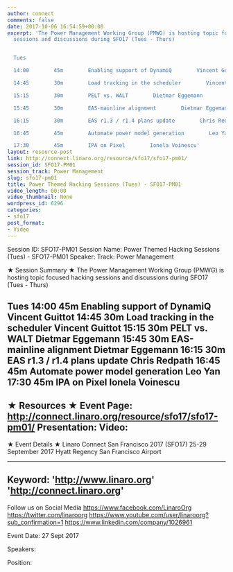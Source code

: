 ```yaml
---
author: connect
comments: false
date: 2017-10-06 16:54:59+00:00
excerpt: 'The Power Management Working Group (PMWG) is hosting topic focused hacking
  sessions and discussions during SFO17 (Tues - Thurs)


  Tues

  14:00        45m        Enabling support of DynamiQ        Vincent Guittot

  14:45        30m        Load tracking in the scheduler        Vincent Guittot

  15:15        30m        PELT vs. WALT        Dietmar Eggemann

  15:45        30m        EAS-mainline alignment        Dietmar Eggemann

  16:15        30m        EAS r1.3 / r1.4 plans update        Chris Redpath

  16:45        45m        Automate power model generation        Leo Yan

  17:30        45m        IPA on Pixel        Ionela Voinescu'
layout: resource-post
link: http://connect.linaro.org/resource/sfo17/sfo17-pm01/
session_id: SFO17-PM01
session_track: Power Management
slug: sfo17-pm01
title: Power Themed Hacking Sessions (Tues) - SFO17-PM01
video_length: 00:00
video_thumbnail: None
wordpress_id: 6296
categories:
- sfo17
post_format:
- Video
---
```


Session ID: SFO17-PM01
Session Name: Power Themed Hacking Sessions (Tues) - SFO17-PM01
Speaker: 
Track: Power Management


★ Session Summary ★
The Power Management Working Group (PMWG) is hosting topic focused hacking sessions and discussions during SFO17 (Tues - Thurs)

Tues
14:00        45m        Enabling support of DynamiQ        Vincent Guittot
14:45        30m        Load tracking in the scheduler        Vincent Guittot
15:15        30m        PELT vs. WALT        Dietmar Eggemann
15:45        30m        EAS-mainline alignment        Dietmar Eggemann
16:15        30m        EAS r1.3 / r1.4 plans update        Chris Redpath
16:45        45m        Automate power model generation        Leo Yan
17:30        45m        IPA on Pixel        Ionela Voinescu
---------------------------------------------------
★ Resources ★
Event Page: http://connect.linaro.org/resource/sfo17/sfo17-pm01/
Presentation: 
Video: 
 ---------------------------------------------------

★ Event Details ★
Linaro Connect San Francisco 2017 (SFO17)
25-29 September 2017
Hyatt Regency San Francisco Airport

---------------------------------------------------
Keyword: 
'http://www.linaro.org'
'http://connect.linaro.org'
---------------------------------------------------
Follow us on Social Media
https://www.facebook.com/LinaroOrg
https://twitter.com/linaroorg
https://www.youtube.com/user/linaroorg?sub_confirmation=1
https://www.linkedin.com/company/1026961

Event Date: 27 Sept 2017

Speakers: 

Position: 
